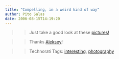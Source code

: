 ```yaml
---
title: "Compelling, in a weird kind of way"
author: Pito Salas
date: 2006-08-15T14:19:20
---
```



>>

>> Just take a good look at these
[pictures!](<http://www.horyma.ru/str_tr/svetographika_santa1.htm> "HoryMa
%u0421%u0432%u0435%u0442%u043E%u0433%u0440%u0430%u0444%u0438%u043A%u0430-%u0421%u0430%u043D%u0442%u0430
%u0442%u0430%u0440%u0443%u0431%u0430 1")

>>

>> Thanks [Aleksey](<feed://feeds.feedburner.com/noizZze>)!

>>

>> Technorati Tags:
[interesting](<http://www.technorati.com/tag/interesting>),
[photography](<http://www.technorati.com/tag/photography>)


